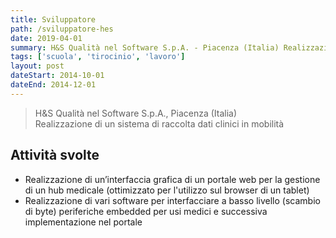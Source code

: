 ```yaml
---
title: Sviluppatore
path: /sviluppatore-hes
date: 2019-04-01
summary: H&S Qualità nel Software S.p.A. - Piacenza (Italia) Realizzazione di un sistema di raccolta dati clinici in mobilità
tags: ['scuola', 'tirocinio', 'lavoro']
layout: post
dateStart: 2014-10-01
dateEnd: 2014-12-01
---
```

> H&S Qualità nel Software S.p.A., Piacenza (Italia)  
> Realizzazione di un sistema di raccolta dati clinici in mobilità

## Attività svolte
- Realizzazione di un’interfaccia grafica di un portale web per la gestione di un hub medicale (ottimizzato per l'utilizzo sul browser di un tablet)
- Realizzazione di vari software per interfacciare a basso livello (scambio di byte) periferiche embedded per usi medici e successiva implementazione nel portale
